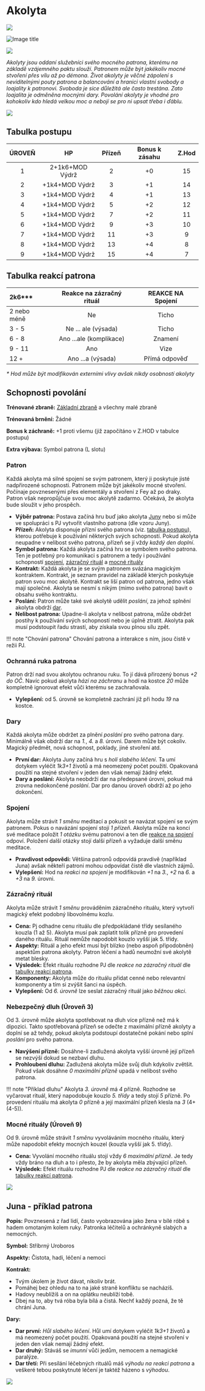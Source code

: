# Akolyta

<img src="/assets/sep_line.png"/>

![Image title](/assets/OW/classes/Acolyte.png)

<img src="/assets/sep_line.png"/>

*Akolyty jsou oddaní služebníci svého mocného patrona, kterému na základě vzájemného paktu slouží. Patronem může být jakékoliv mocné stvoření přes vílu až po démona. Život akolyty je věčné zápolení s neviditelnými pouty patrona a balancování a hranici vlastní svobody a loajality k patronovi. Svoboda je sice důležitá ale často trestána. Zato loajalita je odměněna mocnými dary. Povolání akolyty je vhodné pro kohokoliv kdo hledá velkou moc a nebojí se pro ni upsat třeba i ďáblu.*

<img src="/assets/sep_line.png"/>

## Tabulka postupu

| ÚROVEŇ |       HP        | Přízeň | Bonus k zásahu | Z.Hod |
| :----: | :-------------: | :----: | :------------: | :---: |
|   1    | 2+1k6+MOD Výdrž |   2    |       +0       |  15   |
|   2    | +1k4+MOD Výdrž  |   3    |       +1       |  14   |
|   3    | +1k4+MOD Výdrž  |   4    |       +1       |  13   |
|   4    | +1k4+MOD Výdrž  |   5    |       +2       |  12   |
|   5    | +1k4+MOD Výdrž  |   7    |       +2       |  11   |
|   6    | +1k4+MOD Výdrž  |   9    |       +3       |  10   |
|   7    | +1k4+MOD Výdrž  |   11   |       +3       |   9   |
|   8    | +1k4+MOD Výdrž  |   13   |       +4       |   8   |
|   9    | +1k4+MOD Výdrž  |   15   |       +4       |   7   |

## Tabulka reakcí patrona

| 2k6*\**     | Reakce na zázračný rituál | REAKCE NA Spojení |
| :---------- | :-----------------------: | :---------------: |
| 2 nebo méně |            Ne             |       Ticho       |
| 3 - 5       |    Ne ... ale (výsada)    |       Ticho       |
| 6 - 8       |  Ano ...ale (komplikace)  |      Znamení      |
| 9 - 11      |            Ano            |       Vize        |
| 12 +        |     Ano ...a (výsada)     |   Přímá odpověď   |

*\* Hod může být modifikován externími vlivy avšak nikdy osobností akolyty*

## Schopnosti povolání

**Trénované zbraně:** [Základní zbraně](/Gear/#zakladni-zbrane) a všechny malé zbraně

**Trénovaná brnění:** Žádné

**Bonus k záchraně:** +1 proti všemu (již započítáno v Z.HOD v tabulce postupu)

**Extra výbava:** Symbol patrona (L slotu)

### Patron

Každá akolyta má silné spojení se svým patronem, který ji poskytuje jisté nadpřirozené schopnosti. Patronem může být jakékoliv mocné stvoření. Počínaje povznesenými přes elementály a stvoření z Fey až po draky. Patron však nepropůjčuje svou moc akolytě zadarmo. Očekává, že akolyta bude sloužit v jeho prospěch.

- **Výběr patrona:** Postava začíná hru buď jako akolyta [Juny](/Zasazení%20%28Žánry%29/Starý%20svět%20%28Fantasy%29/Povolání/Akolyta/#juna-priklad-patrona) nebo si může ve spolupráci s PJ vytvořit vlastního patrona (dle vzoru Juny).
- **Přízeň:** Akolyta disponuje přízní svého patrona (viz. [tabulka postupu](/Zasazení%20%28Žánry%29/Starý%20svět%20%28Fantasy%29/Povolání/Akolyta/#tabulka-postupu)), kterou potřebuje k používání některých svých schopností. Pokud akolyta neupadne v nelibost svého patrona, přízeň se jí vždy *každý den doplní*.
- **Symbol patrona:** Každá akolyta začíná hru se symbolem svého patrona. Ten je potřebný pro komunikaci s patronem a tedy i používání schopností [spojení](/Zasazení%20%28Žánry%29/Starý%20svět%20%28Fantasy%29/Povolání/Akolyta/#spojeni), [zázračný rituál](/Zasazení%20%28Žánry%29/Starý%20svět%20%28Fantasy%29/Povolání/Akolyta/#zazracny-ritual) a [mocné rituály](/Zasazení%20%28Žánry%29/Starý%20svět%20%28Fantasy%29/Povolání/Akolyta/#mocne-ritualy)
- **Kontrakt:** Každá akolyta je se svým patronem svázána magickým kontraktem. Kontrakt, je seznam pravidel na základě kterých poskytuje patron svou moc akolytě. Kontrakt se liší patron od patrona, jedno však mají společné. Akolyta se nesmí s nikým (mimo svého patrona) bavit o obsahu svého kontraktu.
- **Poslání:** Patron může také své akolytě udělit *poslání*, za jehož splnění akolyta obdrží [dar](/Zasazení%20%28Žánry%29/Starý%20svět%20%28Fantasy%29/Povolání/Akolyta/#dary).
- **Nelibost patrona:** Upadne-li akolyta v nelibost patrona, může obdržet postihy k používání svých schopností nebo je úplně ztratit. Akolyta pak musí podstoupit řadu strastí, aby získala svou plnou sílu zpět. 

!!! note "Chování patrona"
    Chování patrona a interakce s ním, jsou čistě v režii PJ.

### Ochranná ruka patrona

Patron drží nad svou akolytou ochranou ruku. To jí dává přirozený bonus *+2 do OČ*. Navíc pokud akolyta *hází na záchranu* a hodí na kostce *20* může kompletně ignorovat efekt vůči kterému se zachraňovala.

- **Vylepšení:** od 5. úrovně se kompletně zachrání již při hodu *19* na kostce.

### Dary

Každá akolyta může obdržet za plnění *poslání* pro svého patrona dary. Minimálně však obdrží dar na *1.*, *4.* a *8.* úrovni. Darem může být cokoliv. Magický předmět, nová schopnost, poklady, jiné stvoření atd.

- **První dar:** Akolyta Juny začíná hru s *holí slabého léčení*. Ta umí dotykem vyléčit *1k3+1* životů a má neomezený počet použití. Opakovaná použití na stejné stvoření v jeden den však nemají žádný efekt.
- **Dary a poslání:** Akolyta neobdrží dar na předepsané úrovni, pokud má zrovna nedokončené *poslání*. Dar pro danou úroveň obdrží až po jeho dokončení.

### Spojení

Akolyta může strávit *1 směnu* meditací a pokusit se navázat spojení se svým patronem. Pokus o navázání spojení stojí *1 přízeň*. Akolyta může na konci své meditace položit *1 otázku* svému patronovi a ten dle [reakce na spojení](/Zasazení%20%28Žánry%29/Starý%20svět%20%28Fantasy%29/Povolání/Akolyta/#tabulka-reakci-patrona) odpoví. Položení další otázky stojí další přízeň a vyžaduje další směnu meditace.

- **Pravdivost odpovědi:** Většina patronů odpovídá pravdivě (například Juna) avšak někteří patroni mohou odpovídat čistě dle vlastních zájmů.
- **Vylepšení:** Hod na *reakci na spojení* je modifikován *+1* na *3.*, *+2* na *6.* a *+3* na *9.* úrovni.

### Zázračný rituál

Akolyta může strávit *1 směnu* prováděním zázračného rituálu, který vytvoří magický efekt podobný libovolnému kozlu.

- **Cena:** Pj odhadne cenu rituálu dle předpokládané třídy sesílaného kouzla (1 až 5). Akolyta musí pak zaplatit tolik přízně pro provedení daného rituálu. Rituál nemůže napodobit kouzlo vyšší jak 5. třídy.
- **Aspekty:** Rituál a jeho efekt musí být blízko (nebo aspoň připodobněn) aspektům patrona akolyty. Patron léčení a hadů neumožní své akolytě metat blesky.
- **Výsledek:** Efekt rituálu rozhodne PJ dle *reakce na zázračný rituál* dle [tabulky reakcí patrona](/Zasazení%20%28Žánry%29/Starý%20svět%20%28Fantasy%29/Povolání/Akolyta/#tabulka-reakci-patrona).
- **Komponenty:** Akolyta může do rituálu přidat cenné nebo relevantní komponenty a tím si zvýšit šanci na úspěch.
- **Vylepšení:** Od *6. úrovně* lze seslat zázračný rituál jako *běžnou akci*.

### Nebezpečný dluh (Úroveň 3)

Od 3. úrovně může akolyta spotřebovat na dluh více přízně než má k dipozici. Takto spotřebovaná přízeň se odečte z maximální přízně akolyty a doplní se až tehdy, pokud akolyta podstoupí dostatečné pokání nebo splní *poslání* pro svého patrona.

- **Navýšení přízně:** Dosáhne-li zadlužená akolyta vyšší úrovně její přízeň se nezvýší dokud se nezbaví dluhu.
- **Prohloubení dluhu:** Zadlužená akolyta může svůj dluh kdykoliv zvětšit. Pokud však dosáhne *0 maximální přízně* upadá v nelibost svého patrona.

!!! note "Příklad dluhu"
    Akolyta *3. úrovně* má *4* přízně. Rozhodne se vyčarovat rituál, který napodobuje kouzlo *5. třídy* a tedy stojí *5* přízně. Po provedení rituálu má akolyta *0* přízně a její maximální přízeň klesla na *3* (4+(4-5)).

### Mocné rituály (Úroveň 9)

Od 9. úrovně může strávit *1 směnu* vyvoláváním mocného rituálu, který může napodobit efekty mocných kouzel (kouzla vyšší jak 5. třídy).

- **Cena:** Vyvolání mocného rituálu stojí vždy *6 maximální přízně*. Je tedy vždy bráno na dluh a to i přesto, že by akolyta měla zbývající přízeň.
- **Výsledek:** Efekt rituálu rozhodne PJ dle *reakce na zázračný rituál* dle [tabulky reakcí patrona](/Zasazení%20%28Žánry%29/Starý%20svět%20%28Fantasy%29/Povolání/Akolyta/#tabulka-reakci-patrona).

<img src="/assets/sep_line.png"/>

## Juna - příklad patrona

**Popis:** Povznesená z řad lidí, často vyobrazována jako žena v bílé róbě s hadem omotaným kolem ruky. Patronka léčitelů a ochránkyně slabých a nemocných.

**Symbol:** Stříbrný Uroboros

**Aspekty:** Čistota, hadi, léčení a nemoci

**Kontrakt:**

- Tvým úkolem je život dávat, nikoliv brát.
- Pomáhej bez ohledu na to na jaké straně konfliktu se nacházíš.
- Hadovy neublížíš a on na oplátku neublíží tobě.
- Dbej na to, aby tvá róba byla bílá a čistá. Nechť každý pozná, že tě chrání Juna.

**Dary:** 

- **Dar první:** *Hůl slabého léčení*. Hůl umí dotykem vyléčit *1k3+1* životů a má neomezený počet použití. Opakovaná použití na stejné stvoření v jeden den však nemají žádný efekt.
- **Dar druhý:** Stáváš se *imunní* vůči jedům, nemocem a nemagické paralýze. 
- **Dar třetí:** Při sesílání léčebných rituálů máš *výhodu na reakci patrona* a veškeré tebou poskytnuté léčení je taktéž házeno s *výhodou*.

<img src="/assets/sep_line.png"/>
